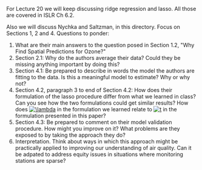 For Lecture 20 we will keep discussing ridge regression and lasso.  All those are covered in ISLR Ch 6.2.  

Also we will discuss Nychka and Saltzman, in this directory.  Focus on Sections 1, 2 and 4.  Questions to ponder:
1. What are their main answers to the question posed in Section 1.2, "Why Find Spatial Predictions for Ozone?"
2. Section 2.1: Why do the authors average their data?  Could they be missing anything important by doing this?
4. Section 4.1: Be prepared to describe in words the model the authors are fitting to the data.  Is this a meaningful model to estimate?  Why or why not?
5. Section 4.2, paragraph 3 to end of Section 4.2:  How does their formulation of the lasso procedure differ from what we learned in class?  Can you see how the two formulations could get similar results?  How does <a href="https://www.codecogs.com/eqnedit.php?latex=\lambda" target="_blank"><img src="https://latex.codecogs.com/gif.latex?\lambda" title="\lambda" /></a> in the formulation we learned relate to <a href="https://www.codecogs.com/eqnedit.php?latex=t" target="_blank"><img src="https://latex.codecogs.com/gif.latex?t" title="t" /></a> in the formulation presented in this paper? 
6. Section 4.3: Be prepared to comment on their model validation procedure.  How might you improve on it?  What problems are they exposed to by taking the approach they do?
7. Interpretation.  Think about ways in which this approach might be practically applied to improving our understanding of air quality.  Can it be adpated to address equity issues in situations where monitoring stations are sparse?